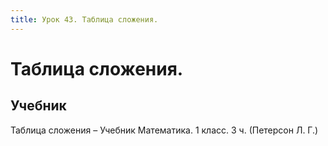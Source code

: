 ```yaml
---
title: Урок 43. Таблица сложения. 
---
```


# Таблица сложения. 

## Учебник

Таблица сложения – Учебник Математика. 1 класс. 3 ч. (Петерсон Л. Г.)